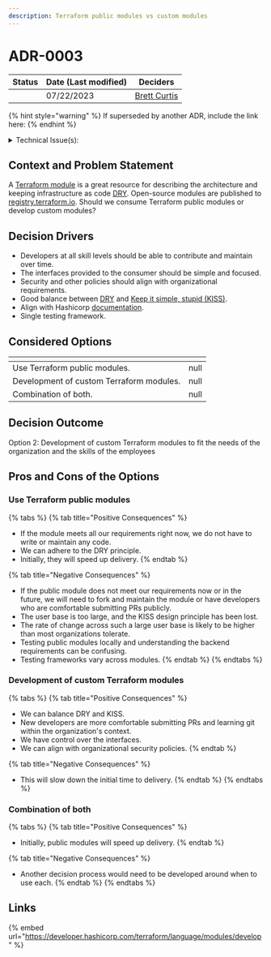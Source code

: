 ```yaml
---
description: Terraform public modules vs custom modules
---
```


# ADR-0003

<table><thead><tr><th data-type="select">Status</th><th>Date (Last modified)</th><th data-type="users" data-multiple>Deciders</th></tr></thead><tbody><tr><td></td><td>07/22/2023</td><td><a href="http://127.0.0.1:5000/u/FnhbZsTgiWZnrQqn284UlQjTBqp2">Brett Curtis</a></td></tr></tbody></table>

{% hint style="warning" %}
If superseded by another ADR, include the link here:
{% endhint %}

<details>

<summary>Technical Issue(s):</summary>

* [https://github.com/osinfra-io/terraform-google-project/issues/1](https://github.com/osinfra-io/terraform-google-project/issues/1)

</details>

## Context and Problem Statement

A [Terraform module](https://developer.hashicorp.com/terraform/language/modules) is a great resource for describing the architecture and keeping infrastructure as code [DRY](https://en.wikipedia.org/wiki/Don't\_repeat\_yourself). Open-source modules are published to [registry.terraform.io](https://registry.terraform.io/browse/modules). Should we consume Terraform public modules or develop custom modules?

## Decision Drivers

* Developers at all skill levels should be able to contribute and maintain over time.
* The interfaces provided to the consumer should be simple and focused.
* Security and other policies should align with organizational requirements.
* Good balance between [DRY](https://en.wikipedia.org/wiki/Don't\_repeat\_yourself) and [Keep it simple, stupid (KISS)](https://en.wikipedia.org/wiki/KISS\_principle).
* Align with Hashicorp [documentation](https://developer.hashicorp.com/terraform/language/modules/develop).
* Single testing framework.

## Considered Options

<table data-view="cards"><thead><tr><th></th><th data-type="rating" data-max="5"></th></tr></thead><tbody><tr><td>Use Terraform public modules.</td><td>null</td></tr><tr><td>Development of custom Terraform modules.</td><td>null</td></tr><tr><td>Combination of both.</td><td>null</td></tr></tbody></table>

## Decision Outcome

Option 2: Development of custom Terraform modules to fit the needs of the organization and the skills of the employees&#x20;

## Pros and Cons of the Options

### Use Terraform public modules

{% tabs %}
{% tab title="Positive Consequences" %}
* If the module meets all our requirements right now, we do not have to write or maintain any code.
* We can adhere to the DRY principle.
* Initially, they will speed up delivery.
{% endtab %}

{% tab title="Negative Consequences" %}
* If the public module does not meet our requirements now or in the future, we will need to fork and maintain the module or have developers who are comfortable submitting PRs publicly.
* The user base is too large, and the KISS design principle has been lost.
* The rate of change across such a large user base is likely to be higher than most organizations tolerate.
* Testing public modules locally and understanding the backend requirements can be confusing.
* Testing frameworks vary across modules.
{% endtab %}
{% endtabs %}

### Development of custom Terraform modules

{% tabs %}
{% tab title="Positive Consequences" %}
* We can balance DRY and KISS.
* New developers are more comfortable submitting PRs and learning git within the organization's context.
* We have control over the interfaces.
* We can align with organizational security policies.
{% endtab %}

{% tab title="Negative Consequences" %}
* This will slow down the initial time to delivery.
{% endtab %}
{% endtabs %}

### Combination of both

{% tabs %}
{% tab title="Positive Consequences" %}
* Initially, public modules will speed up delivery.
{% endtab %}

{% tab title="Negative Consequences" %}
* Another decision process would need to be developed around when to use each.
{% endtab %}
{% endtabs %}

## Links

{% embed url="https://developer.hashicorp.com/terraform/language/modules/develop" %}
